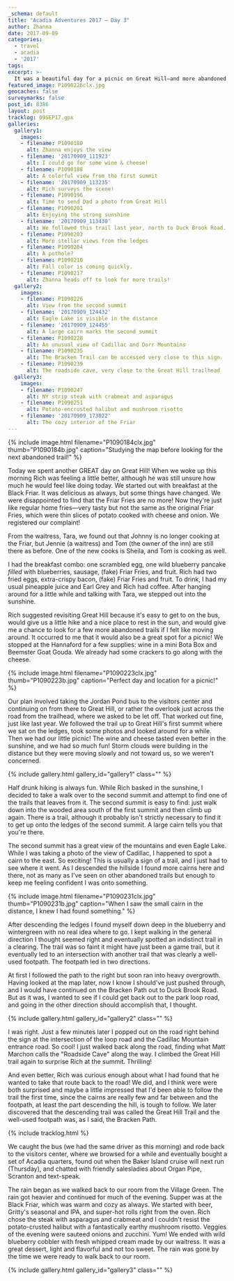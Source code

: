 ```yaml
---
_schema: default
title: "Acadia Adventures 2017 – Day 3"
author: Zhanna
date: 2017-09-09
categories:
  - travel
  - acadia
  - '2017'
tags:
excerpt: >-
  It was a beautiful day for a picnic on Great Hill—and more abandoned trail finding!
featured_image: P1090226clx.jpg
geocaches: false
surveymarks: false
post_id: 8386
layout: post
tracklog: 09SEP17.gpx
galleries:
  gallery1:
    images:
    - filename: P1090180
      alt: Zhanna enjoys the view
    - filename: '20170909_111923'
      alt: I could go for some wine & cheese!
    - filename: P1090188
      alt: A colorful view from the first summit
    - filename: '20170909_113235'
      alt: Rich surveys the scene!
    - filename: P1090196
      alt: Time to send Dad a photo from Great Hill
    - filename: P1090201
      alt: Enjoying the strong sunshine
    - filename: '20170909_113430'
      alt: We followed this trail last year, north to Duck Brook Road.
    - filename: P1090203
      alt: More stellar views from the ledges
    - filename: P1090204
      alt: A pothole?
    - filename: P1090210
      alt: Fall color is coming quickly.
    - filename: P1090217
      alt: Zhanna heads off to look for more trails! 
  gallery2:
    images:
    - filename: P1090226
      alt: View from the second summit
    - filename: '20170909_124432'
      alt: Eagle Lake is visible in the distance
    - filename: '20170909_124455'
      alt: A large cairn marks the second summit
    - filename: P1090228
      alt: An unusual view of Cadillac and Dorr Mountains
    - filename: P1090235
      alt: The Bracken Trail can be accessed very close to this sign.
    - filename: P1090239
      alt: The roadside cave, very close to the Great Hill trailhead    
  gallery3:
    images:
    - filename: P1090247
      alt: NY strip steak with crabmeat and asparagus
    - filename: P1090251
      alt: Potato-encrusted halibut and mushroom risotto
    - filename: '20170909_173022'
      alt: The cozy interior of the Friar   
---
```


{% include image.html filename="P1090184clx.jpg" thumb="P1090184b.jpg" caption="Studying the map before looking for the next abandoned trail!" %}

Today we spent another GREAT day on Great Hill! When we woke up this morning Rich was feeling a little better, although he was still unsure how much he would feel like doing today. We started out with breakfast at the Black Friar.  It was delicious as always, but some things have changed. We were disappointed to find that the Friar Fries are no more! Now they're just like regular home fries—very tasty but not the same as the original Friar Fries, which were thin slices of potato cooked with cheese and onion. We registered our complaint!

From the waitress, Tara, we found out that Johnny <!-- ("oh, we had another name for him", said the waitress)--> is no longer cooking at the Friar, but Jennie (a waitress) and Tom (the owner of the inn) are still there as before.  One of the new cooks is Sheila, and Tom is cooking as well. 

I had the breakfast combo: one scrambled egg, one wild blueberry pancake _filled_ with blueberries, sausage, (fake) Friar Fries, and fruit.  Rich had two fried eggs, extra-crispy bacon,  (fake) Friar Fries and fruit.  To drink, I had my usual pineapple juice and Earl Grey and Rich had coffee.  After hanging around for a little while and talking with Tara, we stepped out into the sunshine. 

Rich suggested revisiting Great Hill because it's easy to get to on the bus, would give us a little hike and a nice place to rest in the sun, and would give me a chance to look for a few more abandoned trails if I felt like moving around. It occurred to me that it would also be a great spot for a picnic! We stopped at the Hannaford for a few supplies: wine in a mini Bota Box and Beemster Goat Gouda. We already had some crackers to go along with the cheese.

{% include image.html filename="P1090223clx.jpg" thumb="P1090223b.jpg" caption="Perfect day and location for a picnic!" %}

Our plan involved taking the Jordan Pond bus to the visitors center and continuing on from there to Great Hill, or rather the overlook just across the road from the trailhead, where we asked to be let off. That worked out fine, just like last year. We followed the trail up to Great Hill's first summit where we sat on the ledges, took some photos and looked around for a while.  Then we had our little picnic! The wine and cheese tasted even better in the sunshine, and we had so much fun!  Storm clouds were building in the distance but they were moving slowly and not toward us, so we weren't concerned.

{% include gallery.html gallery_id="gallery1" class="" %}

Half drunk hiking is always fun. While Rich basked in the sunshine, I decided to take a walk over to the second summit and attempt to find one of the trails that leaves from it. The second summit is easy to find: just walk down into the wooded area south of the first summit and then climb up again. There is a trail, although it probably isn't strictly necessary to find it to get up onto the ledges of the second summit. A large cairn tells you that you're there. 

The second summit has a great view of the mountains and even Eagle Lake.  While I was taking a photo of the view of Cadillac, I happened to spot a cairn to the east. So exciting! This is usually a sign of a trail, and I just had to see where it went. As I descended the hillside I found more cairns here and there, not as many as I've seen on other abandoned trails but enough to keep me feeling confident I was onto something. 

{% include image.html filename="P1090231clx.jpg" thumb="P1090231b.jpg" caption="When I saw the small cairn in the distance, I knew I had found something." %}

After descending the ledges I found myself down deep in the blueberry and wintergreen with no real idea where to go. I kept walking in the general direction I thought seemed right and eventually spotted an indistinct trail in a clearing. The trail was so faint it might have just been a game trail, but it eventually led to an intersection with another trail that was clearly a well-used footpath. The footpath led in two directions.  

At first I followed the path to the right but soon ran into heavy overgrowth. Having looked at the map later, now I know I should've just pushed through, and I would have continued on the Bracken Path out to Duck Brook Road.  But as it was, I wanted to see if I could get back out to the park loop road, and going in the other direction should accomplish that, I thought.  

{% include gallery.html gallery_id="gallery2" class="" %}

I was right.  Just a few minutes later I popped out on the road right behind the sign at the intersection of the loop road and the Cadillac Mountain entrance road. So cool! I just walked back along the road, finding what Matt Marchon calls the "Roadside Cave" along the way.  I climbed the Great Hill trail again to surprise Rich at the summit. Thrilling! 

And even better, Rich was curious enough about what I had found that he wanted to take that route back to the road! We did, and I think were were both surprised and maybe a little impressed that I'd been able to follow the trail the first time, since the cairns are really few and far between and the footpath, at least the part descending the hill, is tough to follow. We later discovered that the descending trail was called the Great Hill Trail and the well-used footpath was, as I said, the Bracken Path.

{% include tracklog.html %}

We caught the bus (we had the same driver as this morning) and rode back to the visitors center, where we browsed for a while and eventually bought a set of Acadia quarters, found out when the Baker Island cruise will next run (Thursday), and chatted with friendly salesladies about Organ Pipe, Scranton and text-speak.

The rain began as we walked back to our room from the Village Green. The rain got heavier and continued for much of the evening.  Supper was at the Black Friar, which was warm and cozy as always.  We started with beer, Gritty's seasonal and IPA, and super-hot rolls right from the oven. Rich chose the steak with asparagus and crabmeat and I couldn't resist the potato-crusted halibut with a fantastically earthy mushroom risotto.  Veggies of the evening were sauteed onions and zucchini. Yum! We ended with wild blueberry cobbler with fresh whipped cream made by our waitress.  It was a great dessert, light and flavorful and not too sweet. The rain was gone by the time we were ready to walk back to our room. 

{% include gallery.html gallery_id="gallery3" class="" %}